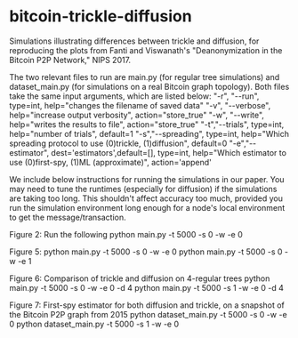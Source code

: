# bitcoin-trickle-diffusion
Simulations illustrating differences between trickle and diffusion, for reproducing the plots from Fanti and Viswanath's "Deanonymization in the Bitcoin P2P Network," NIPS 2017.

The two relevant files to run are main.py (for regular tree simulations) and dataset_main.py (for simulations on a real Bitcoin graph topology). Both files take the same input arguments, which are listed below:
	"-r", "--run", type=int, help="changes the filename of saved data"
	"-v", "--verbose", help="increase output verbosity", action="store_true"
	"-w", "--write", help="writes the results to file", action="store_true"
	"-t","--trials", type=int, help="number of trials", default=1
	"-s","--spreading", type=int, help="Which spreading protocol to use (0)trickle, (1)diffusion", default=0
	"-e","--estimator", dest='estimators',default=[], type=int, help="Which estimator to use (0)first-spy, (1)ML (approximate)", action='append'


We include below instructions for running the simulations in our paper. You may need to tune the runtimes (especially for diffusion) if the simulations are taking too long. This shouldn't affect accuracy too much, provided you run the simulation environment long enough for a node's local environment to get the message/transaction. 

Figure 2: Run the following
python main.py -t 5000 -s 0 -w -e 0

Figure 5: 
python main.py -t 5000 -s 0 -w -e 0 
python main.py -t 5000 -s 0 -w -e 1

Figure 6: Comparison of trickle and diffusion on 4-regular trees
python main.py -t 5000 -s 0 -w -e 0 -d 4
python main.py -t 5000 -s 1 -w -e 0 -d 4

Figure 7: First-spy estimator for both diffusion and trickle, on a snapshot of the Bitcoin P2P graph from 2015
python dataset_main.py -t 5000 -s 0 -w -e 0
python dataset_main.py -t 5000 -s 1 -w -e 0

